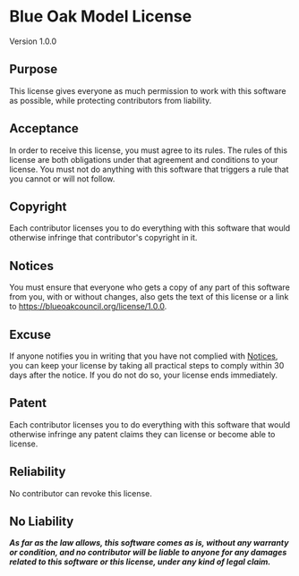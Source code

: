 # Blue Oak Model License

Version 1.0.0

## Purpose

This license gives everyone as much permission to work with this software as possible, while
protecting contributors from liability.

## Acceptance

In order to receive this license, you must agree to its rules. The rules of this license are both
obligations under that agreement and conditions to your license. You must not do anything with this
software that triggers a rule that you cannot or will not follow.

## Copyright

Each contributor licenses you to do everything with this software that would otherwise infringe that
contributor's copyright in it.

## Notices

You must ensure that everyone who gets a copy of any part of this software from you, with or without
changes, also gets the text of this license or a link to <https://blueoakcouncil.org/license/1.0.0>.

## Excuse

If anyone notifies you in writing that you have not complied with [Notices](#notices), you can keep
your license by taking all practical steps to comply within 30 days after the notice. If you do not
do so, your license ends immediately.

## Patent

Each contributor licenses you to do everything with this software that would otherwise infringe any
patent claims they can license or become able to license.

## Reliability

No contributor can revoke this license.

## No Liability

**_As far as the law allows, this software comes as is, without any warranty or condition, and no
contributor will be liable to anyone for any damages related to this software or this license, under
any kind of legal claim._**
